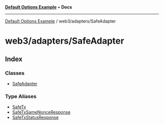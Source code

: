 [**Default Options Example**](../../../README.md) • **Docs**

***

[Default Options Example](../../../modules.md) / web3/adapters/SafeAdapter

# web3/adapters/SafeAdapter

## Index

### Classes

- [SafeAdapter](classes/SafeAdapter.md)

### Type Aliases

- [SafeTx](type-aliases/SafeTx.md)
- [SafeTxSameNonceResponse](type-aliases/SafeTxSameNonceResponse.md)
- [SafeTxStatusResponse](type-aliases/SafeTxStatusResponse.md)
